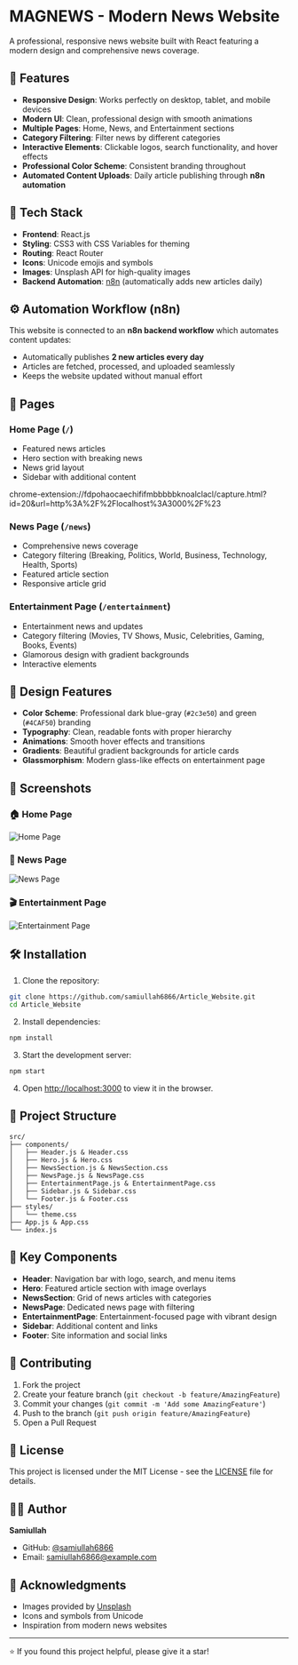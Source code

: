 # MAGNEWS - Modern News Website

A professional, responsive news website built with React featuring a modern design and comprehensive news coverage.

## 🌟 Features

- **Responsive Design**: Works perfectly on desktop, tablet, and mobile devices
- **Modern UI**: Clean, professional design with smooth animations
- **Multiple Pages**: Home, News, and Entertainment sections
- **Category Filtering**: Filter news by different categories
- **Interactive Elements**: Clickable logos, search functionality, and hover effects
- **Professional Color Scheme**: Consistent branding throughout
- **Automated Content Uploads**: Daily article publishing through **n8n automation**

## 🚀 Tech Stack

- **Frontend**: React.js
- **Styling**: CSS3 with CSS Variables for theming
- **Routing**: React Router
- **Icons**: Unicode emojis and symbols
- **Images**: Unsplash API for high-quality images
- **Backend Automation**: [n8n](https://n8n.io/) (automatically adds new articles daily)

## ⚙️ Automation Workflow (n8n)

This website is connected to an **n8n backend workflow** which automates content updates:
- Automatically publishes **2 new articles every day**
- Articles are fetched, processed, and uploaded seamlessly
- Keeps the website updated without manual effort

## 📱 Pages

### Home Page (`/`)
- Featured news articles
- Hero section with breaking news
- News grid layout
- Sidebar with additional content

chrome-extension://fdpohaocaechififmbbbbbknoalclacl/capture.html?id=20&url=http%3A%2F%2Flocalhost%3A3000%2F%23


### News Page (`/news`)
- Comprehensive news coverage
- Category filtering (Breaking, Politics, World, Business, Technology, Health, Sports)
- Featured article section
- Responsive article grid

### Entertainment Page (`/entertainment`)
- Entertainment news and updates
- Category filtering (Movies, TV Shows, Music, Celebrities, Gaming, Books, Events)
- Glamorous design with gradient backgrounds
- Interactive elements

## 🎨 Design Features

- **Color Scheme**: Professional dark blue-gray (`#2c3e50`) and green (`#4CAF50`) branding
- **Typography**: Clean, readable fonts with proper hierarchy
- **Animations**: Smooth hover effects and transitions
- **Gradients**: Beautiful gradient backgrounds for article cards
- **Glassmorphism**: Modern glass-like effects on entertainment page

## 📸 Screenshots

### 🏠 Home Page
![Home Page](screenshots/home.png)

### 📰 News Page
![News Page](screenshots/news.png)

### 🎬 Entertainment Page
![Entertainment Page](screenshots/entertainment.png)


## 🛠️ Installation

1. Clone the repository:
```bash
git clone https://github.com/samiullah6866/Article_Website.git
cd Article_Website
```

2. Install dependencies:
```bash
npm install
```

3. Start the development server:
```bash
npm start
```

4. Open [http://localhost:3000](http://localhost:3000) to view it in the browser.

## 📁 Project Structure

```
src/
├── components/
│   ├── Header.js & Header.css
│   ├── Hero.js & Hero.css
│   ├── NewsSection.js & NewsSection.css
│   ├── NewsPage.js & NewsPage.css
│   ├── EntertainmentPage.js & EntertainmentPage.css
│   ├── Sidebar.js & Sidebar.css
│   └── Footer.js & Footer.css
├── styles/
│   └── theme.css
├── App.js & App.css
└── index.js
```

## 🎯 Key Components

- **Header**: Navigation bar with logo, search, and menu items
- **Hero**: Featured article section with image overlays
- **NewsSection**: Grid of news articles with categories
- **NewsPage**: Dedicated news page with filtering
- **EntertainmentPage**: Entertainment-focused page with vibrant design
- **Sidebar**: Additional content and links
- **Footer**: Site information and social links



## 🤝 Contributing

1. Fork the project
2. Create your feature branch (`git checkout -b feature/AmazingFeature`)
3. Commit your changes (`git commit -m 'Add some AmazingFeature'`)
4. Push to the branch (`git push origin feature/AmazingFeature`)
5. Open a Pull Request

## 📄 License

This project is licensed under the MIT License - see the [LICENSE](LICENSE) file for details.

## 👨‍💻 Author

**Samiullah**
- GitHub: [@samiullah6866](https://github.com/samiullah6866)
- Email: samiullah6866@example.com

## 🙏 Acknowledgments

- Images provided by [Unsplash](https://unsplash.com)
- Icons and symbols from Unicode
- Inspiration from modern news websites

---

⭐ If you found this project helpful, please give it a star!
